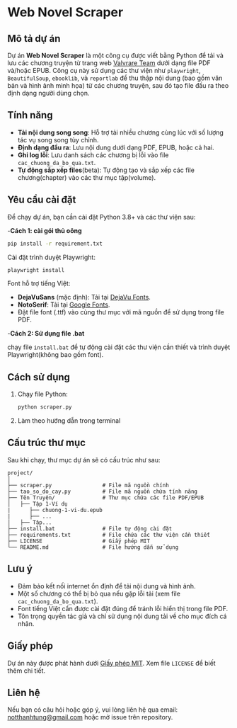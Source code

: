 # Web Novel Scraper

## Mô tả dự án
Dự án **Web Novel Scraper** là một công cụ được viết bằng Python để tải và lưu các chương truyện từ trang web [Valvrare Team](https://valvrareteam.net) dưới dạng file PDF và/hoặc EPUB. Công cụ này sử dụng các thư viện như `playwright`, `BeautifulSoup`, `ebooklib`, và `reportlab` để thu thập nội dung (bao gồm văn bản và hình ảnh minh họa) từ các chương truyện, sau đó tạo file đầu ra theo định dạng người dùng chọn.

## Tính năng
- **Tải nội dung song song**: Hỗ trợ tải nhiều chương cùng lúc với số lượng tác vụ song song tùy chỉnh.
- **Định dạng đầu ra**: Lưu nội dung dưới dạng PDF, EPUB, hoặc cả hai.
- **Ghi log lỗi**: Lưu danh sách các chương bị lỗi vào file `cac_chuong_da_bo_qua.txt`.
- **Tự động sắp xếp files**(beta): Tự động tạo và sắp xếp các file chương(chapter) vào các thư mục tập(volume).

## Yêu cầu cài đặt
Để chạy dự án, bạn cần cài đặt Python 3.8+ và các thư viện sau:

-**Cách 1: cài gói thủ oông**
```bash
pip install -r requirement.txt
```

Cài đặt trình duyệt Playwright:
```bash
playwright install
```
 Font hỗ trợ tiếng Việt:
- **DejaVuSans** (mặc định): Tải tại [DejaVu Fonts](https://dejavu-fonts.github.io/).
- **NotoSerif**: Tải tại [Google Fonts](https://fonts.google.com/noto/specimen/Noto+Serif).
- Đặt file font (.ttf) vào cùng thư mục với mã nguồn để sử dụng trong file PDF.

-**Cách 2: Sử dụng file .bat**

chạy file `install.bat` để tự động cài đặt các thư viện cần thiết và trình duyệt Playwright(không bao gồm font).
## Cách sử dụng
1. Chạy file Python:
   ```bash
   python scraper.py
   ```
2. Làm theo hướng dẫn trong terminal

## Cấu trúc thư mục
Sau khi chạy, thư mục dự án sẽ có cấu trúc như sau:
```
project/
│
├── scraper.py                # File mã nguồn chính
├── tao_so_do_cay.py          # File mã nguồn chứa tính năng
├── Tên Truyện/               # Thư mục chứa các file PDF/EPUB
│   ├── Tập 1-Ví dụ
|      ├── chuong-1-vi-du.epub
|      ├── ...
│   ├── Tập...
├── install.bat               # File tự động cài đặt
├── requirements.txt          # File chứa các thư viện cần thiết
├── LICENSE                   # Giấy phép MIT
└── README.md                 # File hướng dẫn sử dụng
```

## Lưu ý
- Đảm bảo kết nối internet ổn định để tải nội dung và hình ảnh.
- Một số chương có thể bị bỏ qua nếu gặp lỗi tải (xem file `cac_chuong_da_bo_qua.txt`).
- Font tiếng Việt cần được cài đặt đúng để tránh lỗi hiển thị trong file PDF.
- Tôn trọng quyền tác giả và chỉ sử dụng nội dung tải về cho mục đích cá nhân.

## Giấy phép
Dự án này được phát hành dưới [Giấy phép MIT](LICENSE). Xem file `LICENSE` để biết thêm chi tiết.

## Liên hệ
Nếu bạn có câu hỏi hoặc góp ý, vui lòng liên hệ qua email: notthanhtung@gmail.com hoặc mở issue trên repository.